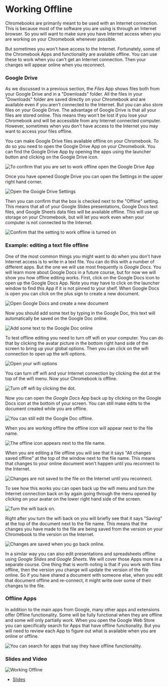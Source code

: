 



# Working Offline

Chromebooks are primarily meant to be used with an Internet connection. This is because most of the software you are using is through an Internet browser. So you will want to make sure you have Internet access when you are working on your Chromebook whenever possible.

But sometimes you won't have access to the Internet. Fortunately, some of the Chromebook Apps and functionality are available offline. You can use these to work when you can't get an Internet connection. Then your changes will appear online when you reconnect.


### Google Drive

As we discussed in a previous section, the _Files_ App shows files both from your Google Drive and in a "Downloads" folder. All the files in your "Downloads" folder are saved directly on your Chromebook and are available even if you aren't connected to the Internet. But you can also store files on your Google Drive. The advantage of Google Drive is that all your files are stored online. This means they won't be lost if you lose your Chromebook and will be accessible from any Internet connected computer. However, sometimes when you don't have access to the Internet you may want to access your files offline.

You can make Google Drive files available offline on your Chromebook. To do so you need to open the Google Drive App on your Chromebook. You can find the Google Drive App by opening the apps using the launcher button and clicking on the Google Drive icon.



![To confirm that you are set to work offline open the Google Drive App](https://docs.google.com/presentation/d/1OfWCdEL_1NMfa4C5Paz8iOzYaQHFg_60uD0rmpyfjtA/export/png?id=1OfWCdEL_1NMfa4C5Paz8iOzYaQHFg_60uD0rmpyfjtA&pageid=g3a97bbb8d6_0_12)

Once you have opened Google Drive you can open the Settings in the upper right hand corner.


![Open the Google Drive Settings](https://docs.google.com/presentation/d/1OfWCdEL_1NMfa4C5Paz8iOzYaQHFg_60uD0rmpyfjtA/export/png?id=1OfWCdEL_1NMfa4C5Paz8iOzYaQHFg_60uD0rmpyfjtA&pageid=g3b11569432_0_15)


Then you can confirm that the box is checked next to the "Offline" setting. This means that all of your Google Slides presentations, Google Docs text files, and Google Sheets data files will be available offline. This will use up storage on your Chromebook, but will let you work even when your computer is not connected to the Internet.


![Confirm that the setting to work offline is turned on](https://docs.google.com/presentation/d/1OfWCdEL_1NMfa4C5Paz8iOzYaQHFg_60uD0rmpyfjtA/export/png?id=1OfWCdEL_1NMfa4C5Paz8iOzYaQHFg_60uD0rmpyfjtA&pageid=g3b11569432_0_26)


### Example: editing a text file offline

One of the most common things you might want to do when you don't have Internet access is to write in a text file. You can do this with a number of different apps. But the one we will use most frequently is _Google Docs_. You will learn more about Google Docs in a future course, but for now we will show you how offline editing works. First, click on the Google Docs icon to open up the Google Docs App. Note you may have to click on the launcher window to find this App if it is not pinned to your shelf. When Google Docs is open you can click on the plus sign to create a new document.



![Open Google Docs and create a new document](https://docs.google.com/presentation/d/1OfWCdEL_1NMfa4C5Paz8iOzYaQHFg_60uD0rmpyfjtA/export/png?id=1OfWCdEL_1NMfa4C5Paz8iOzYaQHFg_60uD0rmpyfjtA&pageid=g3b11569432_0_64)


Now you should add some text by typing in the Google Doc, this text will automatically be saved on the Google Doc online.


![Add some text to the Google Doc online](https://docs.google.com/presentation/d/1OfWCdEL_1NMfa4C5Paz8iOzYaQHFg_60uD0rmpyfjtA/export/png?id=1OfWCdEL_1NMfa4C5Paz8iOzYaQHFg_60uD0rmpyfjtA&pageid=g3b11569432_0_70)


To test offline editing you need to turn off wifi on your computer. You can do that by clicking the avatar picture in the bottom right hand side of the screen to bring up your global options. Then you can click on the wifi connection to open up the wifi options.



![Open your wifi options](https://docs.google.com/presentation/d/1OfWCdEL_1NMfa4C5Paz8iOzYaQHFg_60uD0rmpyfjtA/export/png?id=1OfWCdEL_1NMfa4C5Paz8iOzYaQHFg_60uD0rmpyfjtA&pageid=g3b11569432_0_39)


You can turn off wifi and your Internet connection by clicking the dot at the top of the wifi menu. Now your Chromebook is offline.


![Turn off wifi by clicking the dot.](https://docs.google.com/presentation/d/1OfWCdEL_1NMfa4C5Paz8iOzYaQHFg_60uD0rmpyfjtA/export/png?id=1OfWCdEL_1NMfa4C5Paz8iOzYaQHFg_60uD0rmpyfjtA&pageid=g3b11569432_0_44)


Now you can open the _Google Docs_ App back up by clicking on the Google Docs icon at the bottom of your screen. You can still make edits to the document created while you are offline.



![You can still edit the Google Doc offline.](https://docs.google.com/presentation/d/1OfWCdEL_1NMfa4C5Paz8iOzYaQHFg_60uD0rmpyfjtA/export/png?id=1OfWCdEL_1NMfa4C5Paz8iOzYaQHFg_60uD0rmpyfjtA&pageid=g3b11569432_0_49)


When you are working offline the offline icon will appear next to the file name.


![The offline icon appears next to the file name.](https://docs.google.com/presentation/d/1OfWCdEL_1NMfa4C5Paz8iOzYaQHFg_60uD0rmpyfjtA/export/png?id=1OfWCdEL_1NMfa4C5Paz8iOzYaQHFg_60uD0rmpyfjtA&pageid=g3b11569432_0_101)


When you are editing a file offline you will see that it says "All changes saved offline" at the top of the window next to the file name. This means that changes to your online document won't happen until you reconnect to the Internet.  


![Changes are not saved to the file on the Internet until you reconnect.](https://docs.google.com/presentation/d/1OfWCdEL_1NMfa4C5Paz8iOzYaQHFg_60uD0rmpyfjtA/export/png?id=1OfWCdEL_1NMfa4C5Paz8iOzYaQHFg_60uD0rmpyfjtA&pageid=g3b11569432_0_119)

To see how this works you can open back up the wifi menu and turn the Internet connection back on by again going through the menu opened by clicking on your avatar on the lower right hand side of the screen.


![Turn the wifi back on.](https://docs.google.com/presentation/d/1OfWCdEL_1NMfa4C5Paz8iOzYaQHFg_60uD0rmpyfjtA/export/png?id=1OfWCdEL_1NMfa4C5Paz8iOzYaQHFg_60uD0rmpyfjtA&pageid=g3b11569432_0_54)


Right after you turn the wifi back on you will briefly see that it says "Saving" at the top of the document next to the file name. This means that the changes you have made to the file are being saved from the version on your Chromebook to the version on the Internet.


![Changes are saved when you go back online.](https://docs.google.com/presentation/d/1OfWCdEL_1NMfa4C5Paz8iOzYaQHFg_60uD0rmpyfjtA/export/png?id=1OfWCdEL_1NMfa4C5Paz8iOzYaQHFg_60uD0rmpyfjtA&pageid=g3b11569432_0_59)

In a similar way you can also edit presentations and spreadsheets offline using _Google Slides_ and _Google Sheets_. We will cover those Apps more in a separate course. One thing that is worth noting is that if you work with files offline, then the version you change will update the version of the file online. So if you have shared a document with someone else, when you edit that document offline and re-connect, it might write over some of their changes to the file.


### Offline Apps

In addition to the main apps from Google, many other apps and extensions offer Offline functionality. Some will be fully functional when they are offline and some will only partially work. When you open the Google Web Store you can specifically search for Apps that have offline functionality. But you will need to review each App to figure out what is available when you are online or offline.



![You can search for apps that say they have offline functionality. ](https://docs.google.com/presentation/d/1OfWCdEL_1NMfa4C5Paz8iOzYaQHFg_60uD0rmpyfjtA/export/png?id=1OfWCdEL_1NMfa4C5Paz8iOzYaQHFg_60uD0rmpyfjtA&pageid=g3b11569432_0_130)



### Slides and Video

![Working Offline](https://www.youtube.com/watch?v=fPjllOjkTtU)

* [Slides](https://docs.google.com/presentation/d/1OfWCdEL_1NMfa4C5Paz8iOzYaQHFg_60uD0rmpyfjtA/edit?usp=sharing)
